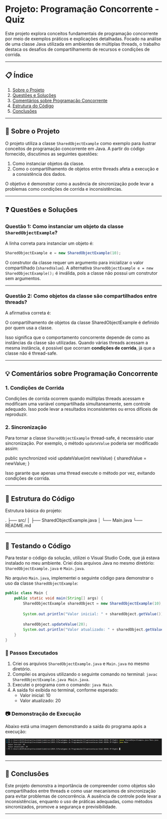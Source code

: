 # Projeto: Programação Concorrente - Quiz

Este projeto explora conceitos fundamentais de programação concorrente por meio de exemplos práticos e explicações detalhadas. Focado na análise de uma classe Java utilizada em ambientes de múltiplas threads, o trabalho destaca os desafios de compartilhamento de recursos e condições de corrida.

---

## 📋 Índice
1. [Sobre o Projeto](#sobre-o-projeto)
2. [Questões e Soluções](#questões-e-soluções)
3. [Comentários sobre Programação Concorrente](#comentários-sobre-programação-concorrente)
4. [Estrutura do Código](#estrutura-do-código)
5. [Conclusões](#conclusões)

---

## 🧐 Sobre o Projeto
O projeto utiliza a classe `SharedObjectExample` como exemplo para ilustrar conceitos de programação concorrente em Java. A partir do código fornecido, discutimos as seguintes questões:
1. Como instanciar objetos da classe.
2. Como o compartilhamento de objetos entre threads afeta a execução e a consistência dos dados.

O objetivo é demonstrar como a ausência de sincronização pode levar a problemas como condições de corrida e inconsistências.

---

## ❓ Questões e Soluções

### Questão 1: Como instanciar um objeto da classe `SharedObjectExample`?
A linha correta para instanciar um objeto é:

```java
SharedObjectExample e = new SharedObjectExample(10);
```

O construtor da classe requer um argumento para inicializar o valor compartilhado (`sharedValue`). A alternativa `SharedObjectExample e = new SharedObjectExample();` é inválida, pois a classe não possui um construtor sem argumentos.

---

### Questão 2: Como objetos da classe são compartilhados entre threads?
A afirmativa correta é:

O compartilhamento de objetos da classe SharedObjectExample é definido por quem usa a classe.

Isso significa que o comportamento concorrente depende de como as instâncias da classe são utilizadas. Quando várias threads acessam a mesma instância, é possível que ocorram **condições de corrida**, já que a classe não é thread-safe.

---

## 💡 Comentários sobre Programação Concorrente

### 1. **Condições de Corrida**
Condições de corrida ocorrem quando múltiplas threads acessam e modificam uma variável compartilhada simultaneamente, sem controle adequado. Isso pode levar a resultados inconsistentes ou erros difíceis de reproduzir.

### 2. **Sincronização**
Para tornar a classe `SharedObjectExample` thread-safe, é necessário usar sincronização. Por exemplo, o método `updateValue` poderia ser modificado assim:

public synchronized void updateValue(int newValue) {
    sharedValue = newValue;
}

Isso garante que apenas uma thread execute o método por vez, evitando condições de corrida.

---

## 📂 Estrutura do Código
Estrutura básica do projeto:

.
├── src/
│   ├── SharedObjectExample.java
│   └── Main.java
└── README.md

---

## 🚀 Testando o Código

Para testar o código da solução, utilizei o Visual Studio Code, que já estava instalado no meu ambiente. Criei dois arquivos Java no mesmo diretório: `SharedObjectExample.java` e `Main.java`. 

No arquivo `Main.java`, implementei o seguinte código para demonstrar o uso da classe `SharedObjectExample`:

```java
public class Main {
    public static void main(String[] args) {
        SharedObjectExample sharedObject = new SharedObjectExample(10);

        System.out.println("Valor inicial: " + sharedObject.getValue());

        sharedObject.updateValue(20);
        System.out.println("Valor atualizado: " + sharedObject.getValue());
    }
}
```


### 🔧 Passos Executados

1. Criei os arquivos `SharedObjectExample.java` e `Main.java` no mesmo diretório.
2. Compilei os arquivos utilizando o seguinte comando no terminal: `javac SharedObjectExample.java Main.java`.
3. Executei o programa com o comando: `java Main`.
4. A saída foi exibida no terminal, conforme esperado:
   - Valor inicial: 10
   - Valor atualizado: 20

### 📷 Demonstração de Execução

Abaixo está uma imagem demonstrando a saída do programa após a execução:

![Demonstração de Execução](execution_demo.png)


---

## 📝 Conclusões
Este projeto demonstra a importância de compreender como objetos são compartilhados entre threads e como usar mecanismos de sincronização para evitar problemas de concorrência. A ausência de controle pode levar a inconsistências, enquanto o uso de práticas adequadas, como métodos sincronizados, promove a segurança e previsibilidade.

---
